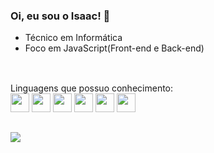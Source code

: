 ### Oi, eu sou o Isaac! 👋

-  Técnico em Informática
-  Foco em JavaScript(Front-end e Back-end)

##

<br>
<div>
Linguagens que possuo conhecimento:
<div/>
<div>
<img height="30px" width="30px" src='https://cdn.jsdelivr.net/gh/devicons/devicon/icons/html5/html5-original.svg'>
<img height="30px" width="30px" src='https://cdn.jsdelivr.net/gh/devicons/devicon/icons/css3/css3-original.svg'>
<img height="30px" width="30px" src='https://cdn.jsdelivr.net/gh/devicons/devicon/icons/javascript/javascript-original.svg'>
<img height="30px" width="30px" src='https://cdn.jsdelivr.net/gh/devicons/devicon/icons/react/react-original.svg'>
<img height="30px" width="30px" src='https://cdn.jsdelivr.net/gh/devicons/devicon/icons/nodejs/nodejs-original.svg'>
<img height="30px" width="30px" src='https://cdn.jsdelivr.net/gh/devicons/devicon/icons/mongodb/mongodb-original.svg'>
</div>

##

<div>
<a><img src="https://img.shields.io/badge/LinkedIn-0077B5?style=for-the-badge&logo=linkedin&logoColor=white" /></a>
</div>
